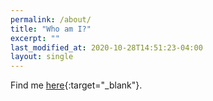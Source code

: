 ```yaml
---
permalink: /about/
title: "Who am I?"
excerpt: ""
last_modified_at: 2020-10-28T14:51:23-04:00
layout: single
---
```


Find me [here](https://www.instagram.com/xdczdgd/){:target="_blank"}.
